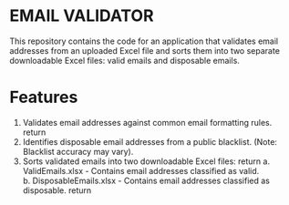 # EMAIL VALIDATOR
This repository contains the code for an application that validates email addresses from an uploaded Excel file and sorts them into two separate downloadable Excel files: valid emails and disposable emails.

# Features
1. Validates email addresses against common email formatting rules.  return
2. Identifies disposable email addresses from a public blacklist. (Note: Blacklist accuracy may vary).  
3. Sorts validated emails into two downloadable Excel files:  return
   a. ValidEmails.xlsx - Contains email addresses classified as valid.<br>
   b. DisposableEmails.xlsx - Contains email addresses classified as disposable.  return
